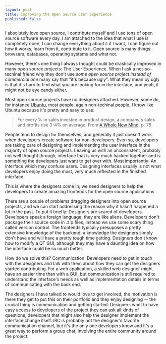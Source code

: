 ```yaml
---
layout: post
title: Improving the Open Source user experience
published: false
---
```


I absolutely love open source, I contribute myself and I use tons of open source software every day. I am attached to the idea that what I use is completely open, I can change everything about it if I want, I can figure out how it works, learn from it, contribute to it. Open source is many things: browsers, databases, operating systems and what not.

However, there's one thing I always thought could be drastically improved in many open source projects: The User Experience. When I ask a not-so-techinal friend why they don't use *some open source project instead of commercial one* many say that "it's because ugly". What they mean by ugly is that it's hard to find what you are looking for in the interface, and yeah, it might not be eye candy either.

Most open source projects have no designers attached. However, some do, for instance [Ubuntu][ua], most people, again non-techinal people, I know like Ubuntu because it's pretty and easy to use:

> For every % in sales invested in product design, a company's sales and profits rise 3-4% on average.
From [A Whole New Mind][awnm], p. 78

People tend to design for themselves, and generally it just doesn't work when developers create software for non-developers. Even so, developers are taking care of designing and implementing the user interface in the majority of open source projects. Leaving us with an unconsistent, probably not well thought through, interface that is very much hacked together and is something the developers just want to get over with. Most importantly: An interface which may confuse users. Designing interfaces usually is not what developers enjoy doing the most, very much reflected in the finished interface. 

This is where the designers come in; we need designers to help the developers to create amazing frontends for the open source applications.

There are a couple of problems dragging designers into open source projects, and we can start addressing the reason why it hasn't happened a lot in the past. To put it briefly: Designers are scared of developers. Developers speak a foreign language, they are like aliens. Developers don't package their source code in .zip files, instead we use some scary thing called version control. The frontends typically presuposes a pretty extensive knowledge of the backend, a knowledge the designers simply don't have and will have a pretty tough time getting. Designers don't know how to modify a QT GUI, although they may have a daunting idea on how the interface could be so much better.  

How do we solve this? Communication. Developers need to get in touch with the designers and talk with them about how they can get the designers started contributing. For a web application, a skilled web designer might have an easier time than with a GUI, but communication is still required to understand the interface's needs as well as implementation details in terms of communicating with the back end.

The designers I have talked to would love to get involved, the motivation is there they get to put this on their portfolio and they enjoy designing -- the crucial thing is communication and getting started. Designers want to have easy access to developers of the project they can ask all kinds of questions, developers that might also help the designer implement the interface change itself. IRC is probably not the designer's favorite communication channel, but it's the only one developers know and it's a great way to perform a group chat, involving the entire community around the project.

[ua]: https://wiki.ubuntu.com/Artwork
[awnm]: http://www.amazon.com/Whole-New-Mind-Right-Brainers-Future/dp/1594481717
